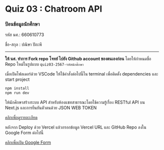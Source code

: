# Quiz 03 : Chatroom API

### ป้อนข้อมูลนักศึกษา

รหัส นศ.: 660610773

ชื่อ-สกุล : ปณิษา ปัถะพี

---

**ให้ นศ. ทำการ Fork repo โจทย์ ไปยัง Github account ของตนเองก่อน** โดยให้กำหนดชื่อ Repo ใหม่ในรูปแบบ `quiz03-2567-รหัสนักศึกษา`

เมื่อเปิดโฟลเดอร์ด้วย VSCode ให้ใช้คำสั่งต่อไปนี้ใน terminal เพื่อติดตั้ง dependencies และ start project

```bash
npm install
npm run dev
```

ให้นักศึกษาสร้างระบบ API สำหรับห้องแชทสาธารณะโดยใช้ความรู้เรื่อง RESTful API บน Next.js และการยืนยันตัวตนด้วย JSON WEB TOKEN

[คลิกเพื่อดูรายละเอียด](https://o365cmu-my.sharepoint.com/:b:/g/personal/dome_potikanond_cmu_ac_th/ESIPZg97pERAuH29mRetA60BWK6iXGmeQma_gEkozB7kqQ?e=RWuS55)

หลังจาก Deploy ด้วย Vercel แล้วกรอกข้อมูล Vercel URL และ GitHub Repo ลงใน Google Form ต่อไปนี้

[คลิกเพื่อเปิด Google Form](https://forms.gle/1hqvj42JS8MxuCZw6)
